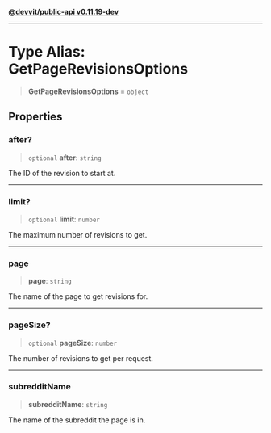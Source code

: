 [**@devvit/public-api v0.11.19-dev**](../../README.md)

---

# Type Alias: GetPageRevisionsOptions

> **GetPageRevisionsOptions** = `object`

## Properties

<a id="after"></a>

### after?

> `optional` **after**: `string`

The ID of the revision to start at.

---

<a id="limit"></a>

### limit?

> `optional` **limit**: `number`

The maximum number of revisions to get.

---

<a id="page"></a>

### page

> **page**: `string`

The name of the page to get revisions for.

---

<a id="pagesize"></a>

### pageSize?

> `optional` **pageSize**: `number`

The number of revisions to get per request.

---

<a id="subredditname"></a>

### subredditName

> **subredditName**: `string`

The name of the subreddit the page is in.
